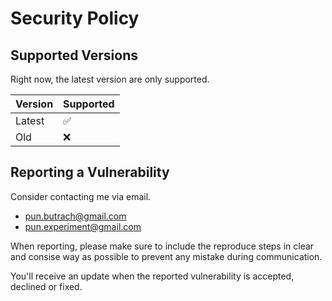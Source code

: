 # Security Policy

## Supported Versions

Right now, the latest version are only supported.

| Version | Supported          |
| ------- | ------------------ |
| Latest  | :white_check_mark: |
| Old     | :x:                |

## Reporting a Vulnerability

Consider contacting me via email.

* pun.butrach@gmail.com
* pun.experiment@gmail.com

When reporting, please make sure to include 
the reproduce steps in clear and consise way as possible
to prevent any mistake during communication.

You'll receive an update when the reported vulnerability is accepted, declined or fixed.
